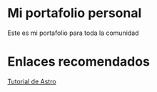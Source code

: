 # Mi portafolio personal
Este es mi portafolio para toda la comunidad

# Enlaces recomendados

[Tutorial de Astro]("https://docs.astro.build/es/tutorial/0-introduction/1/")